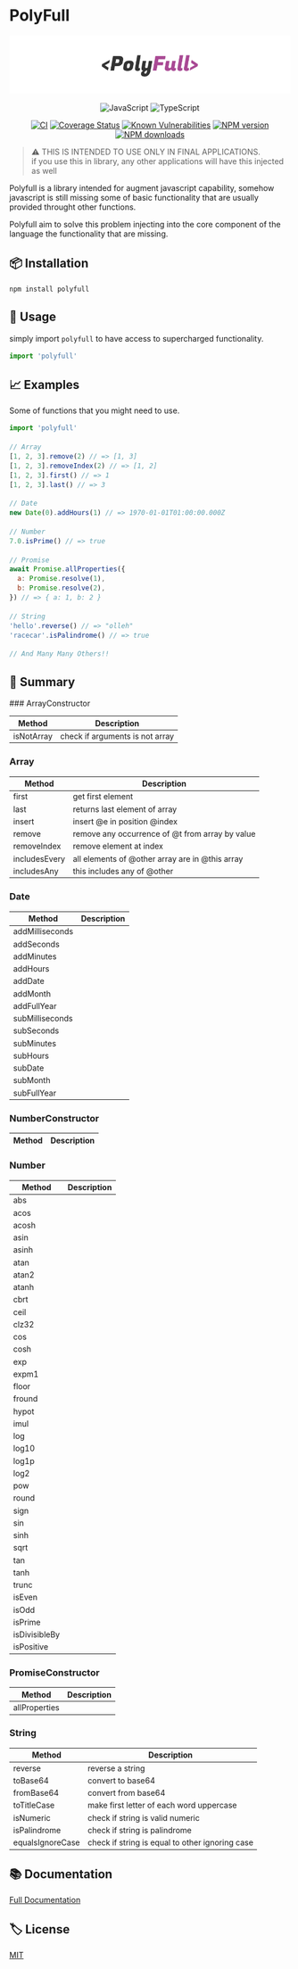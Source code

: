 # PolyFull

![Logo](media/images/banner.png)

<div align="center">

![JavaScript](https://img.shields.io/badge/ES6-Supported-yellow.svg?style=for-the-badge&logo=JavaScript) ![TypeScript](https://img.shields.io/badge/TypeScript-Supported-blue.svg?style=for-the-badge&logo=Typescript)

[![CI](https://github.com/GiovanniCardamone/polyfull/actions/workflows/npm-ci.yml/badge.svg)](https://github.com/GiovanniCardamone/polyfull/actions/workflows/npm-ci.yml)
[![Coverage Status](https://coveralls.io/repos/github/GiovanniCardamone/polyfull/badge.svg?branch=main)](https://coveralls.io/github/GiovanniCardamone/polyfull?branch=main)
[![Known Vulnerabilities](https://snyk.io/test/github/GiovanniCardamone/polyfull/badge.svg)](https://snyk.io/test/github/GiovanniCardamone/polyfull)
[![NPM version](https://img.shields.io/npm/v/polyfull.svg?style=plastic)](https://www.npmjs.com/package/polyfull)
[![NPM downloads](https://img.shields.io/npm/dm/polyfull.svg?style=plastic)](https://www.npmjs.com/package/polyfull)

</div>

> :warning: THIS IS INTENDED TO USE ONLY IN FINAL APPLICATIONS.  
> if you use this in library, any other applications will have this injected as well

Polyfull is a library intended for augment javascript capability, somehow javascript
is still missing some of basic functionality that are usually provided throught other functions.

Polyfull aim to solve this problem injecting into the core component of the language the functionality
that are missing.

## :package: Installation

```bash
npm install polyfull
```

## :rocket: Usage

simply import `polyfull` to have access to supercharged functionality.

```javascript
import 'polyfull'
```

## :chart_with_upwards_trend: Examples

Some of functions that you might need to use.

```javascript
import 'polyfull'

// Array
[1, 2, 3].remove(2) // => [1, 3]
[1, 2, 3].removeIndex(2) // => [1, 2]
[1, 2, 3].first() // => 1
[1, 2, 3].last() // => 3

// Date
new Date(0).addHours(1) // => 1970-01-01T01:00:00.000Z

// Number
7.0.isPrime() // => true

// Promise
await Promise.allProperties({
  a: Promise.resolve(1),
  b: Promise.resolve(2),
}) // => { a: 1, b: 2 }

// String
'hello'.reverse() // => "olleh"
'racecar'.isPalindrome() // => true

// And Many Many Others!!
```

## :toolbox: Summary

<!-- POLYFULL-METHODS-TABLE:START - Do not remove or modify this section -->### ArrayConstructor

| Method | Description |
| ------ | ----------- |
| isNotArray | check if arguments is not array |

### Array

| Method | Description |
| ------ | ----------- |
| first |  get first element |
| last | returns last element of array |
| insert | insert @e in position @index |
| remove | remove any occurrence of @t from array by value |
| removeIndex | remove element at index |
| includesEvery | all elements of @other array are in @this array |
| includesAny | this includes any of @other |

### Date

| Method | Description |
| ------ | ----------- |
| addMilliseconds |  |
| addSeconds |  |
| addMinutes |  |
| addHours |  |
| addDate |  |
| addMonth |  |
| addFullYear |  |
| subMilliseconds |  |
| subSeconds |  |
| subMinutes |  |
| subHours |  |
| subDate |  |
| subMonth |  |
| subFullYear |  |

### NumberConstructor

| Method | Description |
| ------ | ----------- |

### Number

| Method | Description |
| ------ | ----------- |
| abs |  |
| acos |  |
| acosh |  |
| asin |  |
| asinh |  |
| atan |  |
| atan2 |  |
| atanh |  |
| cbrt |  |
| ceil |  |
| clz32 |  |
| cos |  |
| cosh |  |
| exp |  |
| expm1 |  |
| floor |  |
| fround |  |
| hypot |  |
| imul |  |
| log |  |
| log10 |  |
| log1p |  |
| log2 |  |
| pow |  |
| round |  |
| sign |  |
| sin |  |
| sinh |  |
| sqrt |  |
| tan |  |
| tanh |  |
| trunc |  |
| isEven |  |
| isOdd |  |
| isPrime |  |
| isDivisibleBy |  |
| isPositive |  |

### PromiseConstructor

| Method | Description |
| ------ | ----------- |
| allProperties |  |

### String

| Method | Description |
| ------ | ----------- |
| reverse | reverse a string |
| toBase64 | convert to base64 |
| fromBase64 | convert from base64 |
| toTitleCase | make first letter of each word uppercase |
| isNumeric | check if string is valid numeric |
| isPalindrome | check if string is palindrome |
| equalsIgnoreCase | check if string is equal to other ignoring case |

<!-- POLYFULL-METHODS-TABLE:END -->

## :books: Documentation

[Full Documentation](https://giovannicardam.one/polyfull)

## :label: License

[MIT](https://github.com/GiovanniCardamone/polyfull/blob/main/LICENSE)